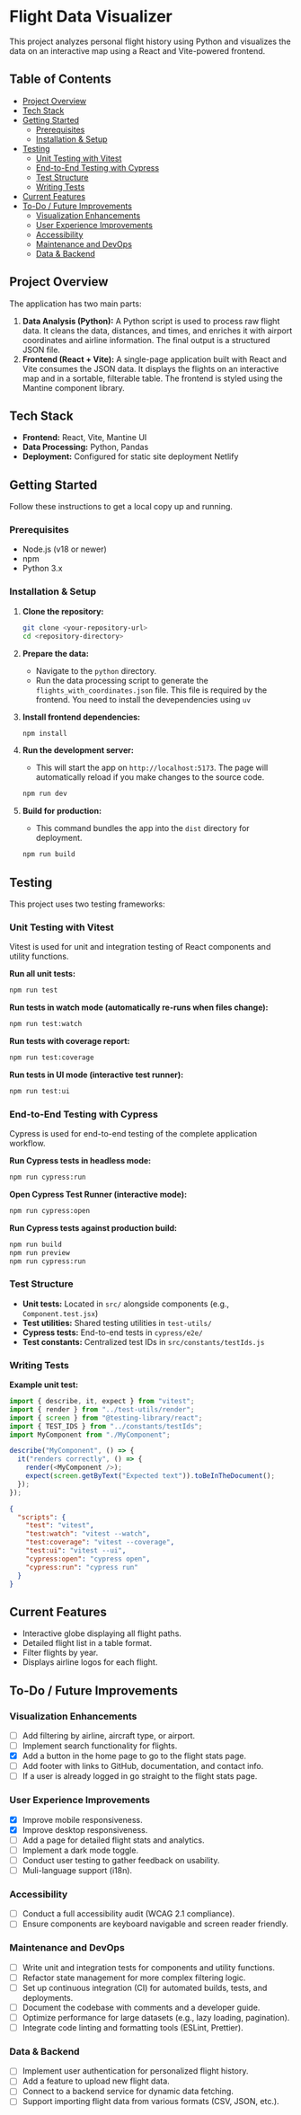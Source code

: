 # Flight Data Visualizer

This project analyzes personal flight history using Python and visualizes the data on an interactive map using a React and Vite-powered frontend.

## Table of Contents

- [Project Overview](#project-overview)
- [Tech Stack](#tech-stack)
- [Getting Started](#getting-started)
    - [Prerequisites](#prerequisites)
    - [Installation & Setup](#installation--setup)
- [Testing](#testing)
    - [Unit Testing with Vitest](#unit-testing-with-vitest)
    - [End-to-End Testing with Cypress](#end-to-end-testing-with-cypress)
    - [Test Structure](#test-structure)
    - [Writing Tests](#writing-tests)
- [Current Features](#current-features)
- [To-Do / Future Improvements](#to-do--future-improvements)
    - [Visualization Enhancements](#visualization-enhancements)
    - [User Experience Improvements](#user-experience-improvements)
    - [Accessibility](#accessibility)
    - [Maintenance and DevOps](#maintenance-and-devops)
    - [Data & Backend](#data--backend)

## Project Overview

The application has two main parts:

1.  **Data Analysis (Python):** A Python script is used to process raw flight data. It cleans the data, distances, and times, and enriches it with airport coordinates and airline information. The final output is a structured JSON file.
2.  **Frontend (React + Vite):** A single-page application built with React and Vite consumes the JSON data. It displays the flights on an interactive map and in a sortable, filterable table. The frontend is styled using the Mantine component library.

## Tech Stack

*   **Frontend:** React, Vite, Mantine UI
*   **Data Processing:** Python, Pandas
*   **Deployment:** Configured for static site deployment Netlify

## Getting Started

Follow these instructions to get a local copy up and running.

### Prerequisites

*   Node.js (v18 or newer)
*   npm
*   Python 3.x

### Installation & Setup

1.  **Clone the repository:**
    ```bash
    git clone <your-repository-url>
    cd <repository-directory>
    ```

2.  **Prepare the data:**
    *   Navigate to the `python` directory.
    *   Run the data processing script to generate the `flights_with_coordinates.json` file. This file is required by the frontend. You need to install the devependencies using `uv`

3.  **Install frontend dependencies:**
    ```bash
    npm install
    ```

4.  **Run the development server:**
    *   This will start the app on `http://localhost:5173`. The page will automatically reload if you make changes to the source code.
    ```bash
    npm run dev
    ```

5.  **Build for production:**
    *   This command bundles the app into the `dist` directory for deployment.
    ```bash
    npm run build
    ```



## Testing

This project uses two testing frameworks:

### Unit Testing with Vitest

Vitest is used for unit and integration testing of React components and utility functions.

**Run all unit tests:**
```bash
npm run test
```

**Run tests in watch mode (automatically re-runs when files change):**
```bash
npm run test:watch
```

**Run tests with coverage report:**
```bash
npm run test:coverage
```

**Run tests in UI mode (interactive test runner):**
```bash
npm run test:ui
```

### End-to-End Testing with Cypress

Cypress is used for end-to-end testing of the complete application workflow.

**Run Cypress tests in headless mode:**
```bash
npm run cypress:run
```

**Open Cypress Test Runner (interactive mode):**
```bash
npm run cypress:open
```

**Run Cypress tests against production build:**
```bash
npm run build
npm run preview
npm run cypress:run
```

### Test Structure

- **Unit tests:** Located in `src/` alongside components (e.g., `Component.test.jsx`)
- **Test utilities:** Shared testing utilities in `test-utils/`
- **Cypress tests:** End-to-end tests in `cypress/e2e/`
- **Test constants:** Centralized test IDs in `src/constants/testIds.js`

### Writing Tests

**Example unit test:**
```javascript
import { describe, it, expect } from "vitest";
import { render } from "../test-utils/render";
import { screen } from "@testing-library/react";
import { TEST_IDS } from "../constants/testIds";
import MyComponent from "./MyComponent";

describe("MyComponent", () => {
  it("renders correctly", () => {
    render(<MyComponent />);
    expect(screen.getByText("Expected text")).toBeInTheDocument();
  });
});
```

```json
{
  "scripts": {
    "test": "vitest",
    "test:watch": "vitest --watch",
    "test:coverage": "vitest --coverage",
    "test:ui": "vitest --ui",
    "cypress:open": "cypress open",
    "cypress:run": "cypress run"
  }
}
```

## Current Features

*   Interactive globe displaying all flight paths.
*   Detailed flight list in a table format.
*   Filter flights by year.
*   Displays airline logos for each flight.

## To-Do / Future Improvements

### Visualization Enhancements
* [ ] Add filtering by airline, aircraft type, or airport.
* [ ] Implement search functionality for flights.
* [x] Add a button in the home page to go to the flight stats page.
* [ ] Add footer with links to GitHub, documentation, and contact info.
* [ ] If a user is already logged in go straight to the flight stats page.

### User Experience Improvements
* [x] Improve mobile responsiveness.
* [x] Improve desktop responsiveness.
* [ ] Add a page for detailed flight stats and analytics.
* [ ] Implement a dark mode toggle.
* [ ] Conduct user testing to gather feedback on usability.
* [ ] Muli-language support (i18n).

### Accessibility
* [ ] Conduct a full accessibility audit (WCAG 2.1 compliance).
* [ ] Ensure components are keyboard navigable and screen reader friendly.

### Maintenance and DevOps
* [ ] Write unit and integration tests for components and utility functions.
* [ ] Refactor state management for more complex filtering logic.
* [ ] Set up continuous integration (CI) for automated builds, tests, and deployments.
* [ ] Document the codebase with comments and a developer guide.
* [ ] Optimize performance for large datasets (e.g., lazy loading, pagination).
* [ ] Integrate code linting and formatting tools (ESLint, Prettier).

### Data & Backend
* [ ] Implement user authentication for personalized flight history.
* [ ] Add a feature to upload new flight data.
* [ ] Connect to a backend service for dynamic data fetching.
* [ ] Support importing flight data from various formats (CSV, JSON, etc.).
